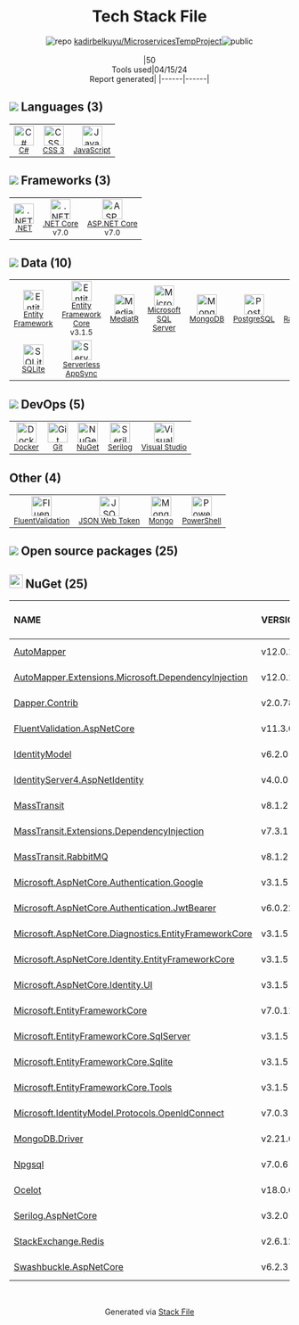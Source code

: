<!--
&lt;--- Readme.md Snippet without images Start ---&gt;
## Tech Stack
kadirbelkuyu/MicroservicesTempProject is built on the following main stack:

- [C#](http://csharp.net) – Languages
- [JavaScript](https://developer.mozilla.org/en-US/docs/Web/JavaScript) – Languages
- [.NET](http://www.microsoft.com/net/) – Frameworks (Full Stack)
- [.NET Core](https://docs.microsoft.com/en-us/dotnet/core/) – Frameworks (Full Stack)
- [ASP.NET Core](docs.microsoft.com/en-us/aspnet/core/) – Frameworks (Full Stack)
- [Entity Framework](https://docs.microsoft.com/en-us/aspnet/entity-framework) – Object Relational Mapper (ORM)
- [Entity Framework Core](https://docs.microsoft.com/en-us/ef/core/) – Object Relational Mapper (ORM)
- [MediatR](https://github.com/jbogard/MediatR) – Message Queue
- [Microsoft SQL Server](http://microsoft.com/sqlserver) – Databases
- [MongoDB](http://www.mongodb.com/) – Databases
- [PostgreSQL](http://www.postgresql.org/) – Databases
- [RabbitMQ](http://www.rabbitmq.com/) – Message Queue
- [Redis](http://redis.io/) – In-Memory Databases
- [SQLite](http://www.sqlite.org/) – Databases
- [Serverless AppSync](https://github.com/serverless-components/aws-app-sync) – GraphQL Tools
- [Docker](https://www.docker.com/) – Virtual Machine Platforms & Containers
- [Serilog](http://serilog.net/) – Log Management
- [Visual Studio](http://msdn.microsoft.com/en-us/vstudio/aa718325.aspx) – Integrated Development Environment
- [FluentValidation](https://fluentvalidation.net/) – NuGet Packages
- [JSON Web Token](http://jwt.io/) – User Management and Authentication
- [PowerShell](https://docs.microsoft.com/en-us/powershell/) – Shells

Full tech stack [here](/techstack.md)

&lt;--- Readme.md Snippet without images End ---&gt;

&lt;--- Readme.md Snippet with images Start ---&gt;
## Tech Stack
kadirbelkuyu/MicroservicesTempProject is built on the following main stack:

- <img width='25' height='25' src='https://img.stackshare.io/service/1015/1200px-C_Sharp_wordmark.svg.png' alt='C#'/> [C#](http://csharp.net) – Languages
- <img width='25' height='25' src='https://img.stackshare.io/service/1209/javascript.jpeg' alt='JavaScript'/> [JavaScript](https://developer.mozilla.org/en-US/docs/Web/JavaScript) – Languages
- <img width='25' height='25' src='https://img.stackshare.io/service/1014/IoPy1dce_400x400.png' alt='.NET'/> [.NET](http://www.microsoft.com/net/) – Frameworks (Full Stack)
- <img width='25' height='25' src='https://img.stackshare.io/service/6403/default_91fc1f0ee315262794273aa1387eaf8fed8436e6.png' alt='.NET Core'/> [.NET Core](https://docs.microsoft.com/en-us/dotnet/core/) – Frameworks (Full Stack)
- <img width='25' height='25' src='https://img.stackshare.io/service/11331/asp.net-core.png' alt='ASP.NET Core'/> [ASP.NET Core](docs.microsoft.com/en-us/aspnet/core/) – Frameworks (Full Stack)
- <img width='25' height='25' src='https://img.stackshare.io/service/3251/no-img-open-source.png' alt='Entity Framework'/> [Entity Framework](https://docs.microsoft.com/en-us/aspnet/entity-framework) – Object Relational Mapper (ORM)
- <img width='25' height='25' src='https://img.stackshare.io/service/10254/no-img-open-source.png' alt='Entity Framework Core'/> [Entity Framework Core](https://docs.microsoft.com/en-us/ef/core/) – Object Relational Mapper (ORM)
- <img width='25' height='25' src='https://img.stackshare.io/service/20925/default_6fd5a642fb778d0aeef31d8d6cf9b58b8f20da27.png' alt='MediatR'/> [MediatR](https://github.com/jbogard/MediatR) – Message Queue
- <img width='25' height='25' src='https://img.stackshare.io/service/1027/sql_server.png' alt='Microsoft SQL Server'/> [Microsoft SQL Server](http://microsoft.com/sqlserver) – Databases
- <img width='25' height='25' src='https://img.stackshare.io/service/1030/leaf-360x360.png' alt='MongoDB'/> [MongoDB](http://www.mongodb.com/) – Databases
- <img width='25' height='25' src='https://img.stackshare.io/service/1028/ASOhU5xJ.png' alt='PostgreSQL'/> [PostgreSQL](http://www.postgresql.org/) – Databases
- <img width='25' height='25' src='https://img.stackshare.io/service/1061/default_df93e9a30d27519161b39d8c1d5c223c1642d187.jpg' alt='RabbitMQ'/> [RabbitMQ](http://www.rabbitmq.com/) – Message Queue
- <img width='25' height='25' src='https://img.stackshare.io/service/1031/default_cbce472cd134adc6688572f999e9122b9657d4ba.png' alt='Redis'/> [Redis](http://redis.io/) – In-Memory Databases
- <img width='25' height='25' src='https://img.stackshare.io/service/1071/sqlite.jpg' alt='SQLite'/> [SQLite](http://www.sqlite.org/) – Databases
- <img width='25' height='25' src='https://img.stackshare.io/service/11394/appsync.png' alt='Serverless AppSync'/> [Serverless AppSync](https://github.com/serverless-components/aws-app-sync) – GraphQL Tools
- <img width='25' height='25' src='https://img.stackshare.io/service/586/n4u37v9t_400x400.png' alt='Docker'/> [Docker](https://www.docker.com/) – Virtual Machine Platforms & Containers
- <img width='25' height='25' src='https://img.stackshare.io/service/4283/5691010.png' alt='Serilog'/> [Serilog](http://serilog.net/) – Log Management
- <img width='25' height='25' src='https://img.stackshare.io/service/1451/SR2hUhQN.png' alt='Visual Studio'/> [Visual Studio](http://msdn.microsoft.com/en-us/vstudio/aa718325.aspx) – Integrated Development Environment
- <img width='25' height='25' src='https://img.stackshare.io/service/9673/default_debf406cb448b8b966a6f0bda56f1617cad2a5dc.png' alt='FluentValidation'/> [FluentValidation](https://fluentvalidation.net/) – NuGet Packages
- <img width='25' height='25' src='https://img.stackshare.io/service/6417/jwt-icon.png' alt='JSON Web Token'/> [JSON Web Token](http://jwt.io/) – User Management and Authentication
- <img width='25' height='25' src='https://img.stackshare.io/service/3681/powershell-logo.png' alt='PowerShell'/> [PowerShell](https://docs.microsoft.com/en-us/powershell/) – Shells

Full tech stack [here](/techstack.md)

&lt;--- Readme.md Snippet with images End ---&gt;
-->
<div align="center">

# Tech Stack File
![](https://img.stackshare.io/repo.svg "repo") [kadirbelkuyu/MicroservicesTempProject](https://github.com/kadirbelkuyu/MicroservicesTempProject)![](https://img.stackshare.io/public_badge.svg "public")
<br/><br/>
|50<br/>Tools used|04/15/24 <br/>Report generated|
|------|------|
</div>

## <img src='https://img.stackshare.io/languages.svg'/> Languages (3)
<table><tr>
  <td align='center'>
  <img width='36' height='36' src='https://img.stackshare.io/service/1015/1200px-C_Sharp_wordmark.svg.png' alt='C#'>
  <br>
  <sub><a href="http://csharp.net">C#</a></sub>
  <br>
  <sub></sub>
</td>

<td align='center'>
  <img width='36' height='36' src='https://img.stackshare.io/service/6727/css.png' alt='CSS 3'>
  <br>
  <sub><a href="https://developer.mozilla.org/en-US/docs/Web/CSS/CSS3">CSS 3</a></sub>
  <br>
  <sub></sub>
</td>

<td align='center'>
  <img width='36' height='36' src='https://img.stackshare.io/service/1209/javascript.jpeg' alt='JavaScript'>
  <br>
  <sub><a href="https://developer.mozilla.org/en-US/docs/Web/JavaScript">JavaScript</a></sub>
  <br>
  <sub></sub>
</td>

</tr>
</table>

## <img src='https://img.stackshare.io/frameworks.svg'/> Frameworks (3)
<table><tr>
  <td align='center'>
  <img width='36' height='36' src='https://img.stackshare.io/service/1014/IoPy1dce_400x400.png' alt='.NET'>
  <br>
  <sub><a href="http://www.microsoft.com/net/">.NET</a></sub>
  <br>
  <sub></sub>
</td>

<td align='center'>
  <img width='36' height='36' src='https://img.stackshare.io/service/6403/default_91fc1f0ee315262794273aa1387eaf8fed8436e6.png' alt='.NET Core'>
  <br>
  <sub><a href="https://docs.microsoft.com/en-us/dotnet/core/">.NET Core</a></sub>
  <br>
  <sub>v7.0</sub>
</td>

<td align='center'>
  <img width='36' height='36' src='https://img.stackshare.io/service/11331/asp.net-core.png' alt='ASP.NET Core'>
  <br>
  <sub><a href="docs.microsoft.com/en-us/aspnet/core/">ASP.NET Core</a></sub>
  <br>
  <sub>v7.0</sub>
</td>

</tr>
</table>

## <img src='https://img.stackshare.io/databases.svg'/> Data (10)
<table><tr>
  <td align='center'>
  <img width='36' height='36' src='https://img.stackshare.io/service/3251/no-img-open-source.png' alt='Entity Framework'>
  <br>
  <sub><a href="https://docs.microsoft.com/en-us/aspnet/entity-framework">Entity Framework</a></sub>
  <br>
  <sub></sub>
</td>

<td align='center'>
  <img width='36' height='36' src='https://img.stackshare.io/service/10254/no-img-open-source.png' alt='Entity Framework Core'>
  <br>
  <sub><a href="https://docs.microsoft.com/en-us/ef/core/">Entity Framework Core</a></sub>
  <br>
  <sub>v3.1.5</sub>
</td>

<td align='center'>
  <img width='36' height='36' src='https://img.stackshare.io/service/20925/default_6fd5a642fb778d0aeef31d8d6cf9b58b8f20da27.png' alt='MediatR'>
  <br>
  <sub><a href="https://github.com/jbogard/MediatR">MediatR</a></sub>
  <br>
  <sub></sub>
</td>

<td align='center'>
  <img width='36' height='36' src='https://img.stackshare.io/service/1027/sql_server.png' alt='Microsoft SQL Server'>
  <br>
  <sub><a href="http://microsoft.com/sqlserver">Microsoft SQL Server</a></sub>
  <br>
  <sub></sub>
</td>

<td align='center'>
  <img width='36' height='36' src='https://img.stackshare.io/service/1030/leaf-360x360.png' alt='MongoDB'>
  <br>
  <sub><a href="http://www.mongodb.com/">MongoDB</a></sub>
  <br>
  <sub></sub>
</td>

<td align='center'>
  <img width='36' height='36' src='https://img.stackshare.io/service/1028/ASOhU5xJ.png' alt='PostgreSQL'>
  <br>
  <sub><a href="http://www.postgresql.org/">PostgreSQL</a></sub>
  <br>
  <sub></sub>
</td>

<td align='center'>
  <img width='36' height='36' src='https://img.stackshare.io/service/1061/default_df93e9a30d27519161b39d8c1d5c223c1642d187.jpg' alt='RabbitMQ'>
  <br>
  <sub><a href="http://www.rabbitmq.com/">RabbitMQ</a></sub>
  <br>
  <sub></sub>
</td>

<td align='center'>
  <img width='36' height='36' src='https://img.stackshare.io/service/1031/default_cbce472cd134adc6688572f999e9122b9657d4ba.png' alt='Redis'>
  <br>
  <sub><a href="http://redis.io/">Redis</a></sub>
  <br>
  <sub></sub>
</td>

</tr>
<tr>
  <td align='center'>
  <img width='36' height='36' src='https://img.stackshare.io/service/1071/sqlite.jpg' alt='SQLite'>
  <br>
  <sub><a href="http://www.sqlite.org/">SQLite</a></sub>
  <br>
  <sub></sub>
</td>

<td align='center'>
  <img width='36' height='36' src='https://img.stackshare.io/service/11394/appsync.png' alt='Serverless AppSync'>
  <br>
  <sub><a href="https://github.com/serverless-components/aws-app-sync">Serverless AppSync</a></sub>
  <br>
  <sub></sub>
</td>

</tr>
</table>

## <img src='https://img.stackshare.io/devops.svg'/> DevOps (5)
<table><tr>
  <td align='center'>
  <img width='36' height='36' src='https://img.stackshare.io/service/586/n4u37v9t_400x400.png' alt='Docker'>
  <br>
  <sub><a href="https://www.docker.com/">Docker</a></sub>
  <br>
  <sub></sub>
</td>

<td align='center'>
  <img width='36' height='36' src='https://img.stackshare.io/service/1046/git.png' alt='Git'>
  <br>
  <sub><a href="http://git-scm.com/">Git</a></sub>
  <br>
  <sub></sub>
</td>

<td align='center'>
  <img width='36' height='36' src='https://img.stackshare.io/service/2637/6I3oEOP4_400x400.jpg' alt='NuGet'>
  <br>
  <sub><a href="https://www.nuget.org/">NuGet</a></sub>
  <br>
  <sub></sub>
</td>

<td align='center'>
  <img width='36' height='36' src='https://img.stackshare.io/service/4283/5691010.png' alt='Serilog'>
  <br>
  <sub><a href="http://serilog.net/">Serilog</a></sub>
  <br>
  <sub></sub>
</td>

<td align='center'>
  <img width='36' height='36' src='https://img.stackshare.io/service/1451/SR2hUhQN.png' alt='Visual Studio'>
  <br>
  <sub><a href="http://msdn.microsoft.com/en-us/vstudio/aa718325.aspx">Visual Studio</a></sub>
  <br>
  <sub></sub>
</td>

</tr>
</table>

## Other (4)
<table><tr>
  <td align='center'>
  <img width='36' height='36' src='https://img.stackshare.io/service/9673/default_debf406cb448b8b966a6f0bda56f1617cad2a5dc.png' alt='FluentValidation'>
  <br>
  <sub><a href="https://fluentvalidation.net/">FluentValidation</a></sub>
  <br>
  <sub></sub>
</td>

<td align='center'>
  <img width='36' height='36' src='https://img.stackshare.io/service/6417/jwt-icon.png' alt='JSON Web Token'>
  <br>
  <sub><a href="http://jwt.io/">JSON Web Token</a></sub>
  <br>
  <sub></sub>
</td>

<td align='center'>
  <img width='36' height='36' src='https://img.stackshare.io/service/3519/3wgIDj3j_normal.png' alt='Mongo'>
  <br>
  <sub><a href="http://wedesignapps.herokuapp.com">Mongo</a></sub>
  <br>
  <sub></sub>
</td>

<td align='center'>
  <img width='36' height='36' src='https://img.stackshare.io/service/3681/powershell-logo.png' alt='PowerShell'>
  <br>
  <sub><a href="https://docs.microsoft.com/en-us/powershell/">PowerShell</a></sub>
  <br>
  <sub></sub>
</td>

</tr>
</table>


## <img src='https://img.stackshare.io/group.svg' /> Open source packages (25)</h2>

## <img width='24' height='24' src='https://img.stackshare.io/service/2637/6I3oEOP4_400x400.jpg'/> NuGet (25)

|NAME|VERSION|LAST UPDATED|LAST UPDATED BY|LICENSE|VULNERABILITIES|
|:------|:------|:------|:------|:------|:------|
|[AutoMapper](https://www.nuget.org/AutoMapper)|v12.0.1|10/01/23|Batuhan Inal |MIT|N/A|
|[AutoMapper.Extensions.Microsoft.DependencyInjection](https://www.nuget.org/AutoMapper.Extensions.Microsoft.DependencyInjection)|v12.0.1|10/28/23|Batuhan Inal |N/A|N/A|
|[Dapper.Contrib](https://www.nuget.org/Dapper.Contrib)|v2.0.78|09/30/23|Batuhan Inal |Apache-2.0|N/A|
|[FluentValidation.AspNetCore](https://www.nuget.org/FluentValidation.AspNetCore)|v11.3.0|10/22/23|Batuhan Inal |Apache-2.0|N/A|
|[IdentityModel](https://www.nuget.org/IdentityModel)|v6.2.0|10/20/23|Batuhan Inal |Apache-2.0|N/A|
|[IdentityServer4.AspNetIdentity](https://www.nuget.org/IdentityServer4.AspNetIdentity)|v4.0.0|09/25/23|Batuhan Inal |Apache-2.0|N/A|
|[MassTransit](https://www.nuget.org/MassTransit)|v8.1.2|10/28/23|Batuhan Inal |Apache-2.0|N/A|
|[MassTransit.Extensions.DependencyInjection](https://www.nuget.org/MassTransit.Extensions.DependencyInjection)|v7.3.1|10/28/23|Batuhan Inal |Apache-2.0|N/A|
|[MassTransit.RabbitMQ](https://www.nuget.org/MassTransit.RabbitMQ)|v8.1.2|10/28/23|Batuhan Inal |Apache-2.0|N/A|
|[Microsoft.AspNetCore.Authentication.Google](https://www.nuget.org/Microsoft.AspNetCore.Authentication.Google)|v3.1.5|09/25/23|Batuhan Inal |Apache-2.0|N/A|
|[Microsoft.AspNetCore.Authentication.JwtBearer](https://www.nuget.org/Microsoft.AspNetCore.Authentication.JwtBearer)|v6.0.22|10/28/23|Batuhan Inal |Apache-2.0|N/A|
|[Microsoft.AspNetCore.Diagnostics.EntityFrameworkCore](https://www.nuget.org/Microsoft.AspNetCore.Diagnostics.EntityFrameworkCore)|v3.1.5|09/25/23|Batuhan Inal |Apache-2.0|N/A|
|[Microsoft.AspNetCore.Identity.EntityFrameworkCore](https://www.nuget.org/Microsoft.AspNetCore.Identity.EntityFrameworkCore)|v3.1.5|09/25/23|Batuhan Inal |Apache-2.0|N/A|
|[Microsoft.AspNetCore.Identity.UI](https://www.nuget.org/Microsoft.AspNetCore.Identity.UI)|v3.1.5|09/25/23|Batuhan Inal |Apache-2.0|N/A|
|[Microsoft.EntityFrameworkCore](https://www.nuget.org/Microsoft.EntityFrameworkCore)|v7.0.11|10/01/23|Batuhan Inal |Apache-2.0|N/A|
|[Microsoft.EntityFrameworkCore.SqlServer](https://www.nuget.org/Microsoft.EntityFrameworkCore.SqlServer)|v3.1.5|09/25/23|Batuhan Inal |Apache-2.0|N/A|
|[Microsoft.EntityFrameworkCore.Sqlite](https://www.nuget.org/Microsoft.EntityFrameworkCore.Sqlite)|v3.1.5|09/25/23|Batuhan Inal |Apache-2.0|N/A|
|[Microsoft.EntityFrameworkCore.Tools](https://www.nuget.org/Microsoft.EntityFrameworkCore.Tools)|v3.1.5|09/25/23|Batuhan Inal |Apache-2.0|N/A|
|[Microsoft.IdentityModel.Protocols.OpenIdConnect](https://www.nuget.org/Microsoft.IdentityModel.Protocols.OpenIdConnect)|v7.0.3|10/20/23|Batuhan Inal |MIT|N/A|
|[MongoDB.Driver](https://www.nuget.org/MongoDB.Driver)|v2.21.0|09/24/23|Batuhan Inal |N/A|N/A|
|[Npgsql](https://www.nuget.org/Npgsql)|v7.0.6|09/30/23|Batuhan Inal |PostgreSQL|N/A|
|[Ocelot](https://www.nuget.org/Ocelot)|v18.0.0|10/02/23|Batuhan Inal |MIT|N/A|
|[Serilog.AspNetCore](https://www.nuget.org/Serilog.AspNetCore)|v3.2.0|09/25/23|Batuhan Inal |Apache-2.0|N/A|
|[StackExchange.Redis](https://www.nuget.org/StackExchange.Redis)|v2.6.122|09/27/23|Batuhan Inal |Other|N/A|
|[Swashbuckle.AspNetCore](https://www.nuget.org/Swashbuckle.AspNetCore)|v6.2.3|09/27/23|Batuhan Inal |BSD-3-Clause|N/A|

<br/>
<div align='center'>

Generated via [Stack File](https://github.com/marketplace/stack-file)

